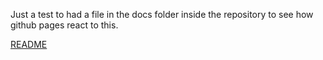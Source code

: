 Just a test to had a file in the docs folder inside the repository to see how github pages react to this.

[README](../README.md)
